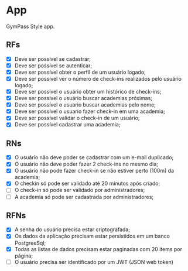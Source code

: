 # App

GymPass Style app.

## RFs

- [x] Deve ser possível se cadastrar;
- [x] Deve ser possível se autenticar;
- [x] Deve ser possível obter o perfil de um usuário logado;
- [x] Deve ser possível ver o número de  check-ins realizados pelo usuário logado;
- [x] Deve ser possível o usuário obter um histórico de check-ins;
- [x] Deve ser possível o usuário buscar academias próximas;
- [x] Deve ser possível o usuario buscar academias pelo nome;
- [x] Deve ser possível o usuario fazer check-in em uma academia;
- [x] Deve ser possível validar  o check-in de um usuário;
- [x] Deve ser possível cadastrar uma academia;

## RNs

- [x] O usuário não deve poder se cadastrar com um e-mail duplicado;
- [x] O usuário não deve poder fazer 2 check-ins no mesmo dia;
- [x] O usuário  não pode fazer check-in se não estiver perto (100m) da academia;
- [x] O checkin só pode ser validado até 20 minutos após criado;
- [ ] O check-in só pode ser validado por administradores;
- [ ] A academia só pode ser cadastrada por administradores;

## RFNs

- [x] A senha do usuário precisa estar criptografada;
- [x] Os dados da aplicação  precisam estar persistidos em um banco PostgreeSql;
- [x] Todas as listas de dados precisam estar paginadas com 20 items por página;
- [ ] O usuário precisa ser identificado por um JWT (JSON web token)